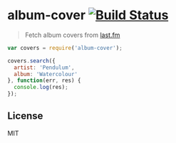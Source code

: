 # album-cover [![Build Status](https://travis-ci.org/Hanse/album-cover.svg)](https://travis-ci.org/Hanse/album-cover)

> Fetch album covers from [last.fm](http://www.last.fm/)

```js
var covers = require('album-cover');

covers.search({
  artist: 'Pendulum',
  album: 'Watercolour'
}, function(err, res) {
  console.log(res);
});
```

## License
MIT
